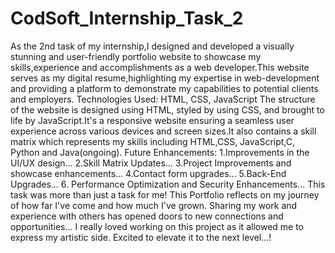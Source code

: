 # CodSoft_Internship_Task_2
As the 2nd task of my internship,I designed and developed a visually stunning and user-friendly portfolio website to showcase my skills,experience and accomplishments as a web developer.This website serves as my digital resume,highlighting my expertise in web-development and providing a platform to demonstrate my capabilities to potential clients and employers.
Technologies Used: HTML, CSS, JavaScript
The structure of the website is designed using HTML, styled by using CSS, and brought to life by JavaScript.It's a responsive website ensuring a seamless user experience across various devices and screen sizes.It also contains a skill matrix which represents my skills including HTML,CSS, JavaScript,C, Python and Java(ongoing).
Future Enhancements: 1.Improvements in the UI/UX design...    2.Skill Matrix Updates...   3.Project Improvements and showcase enhancements...   4.Contact form upgrades...   5.Back-End Upgrades...   6. Performance Optimization and Security Enhancements...
This task was more than just a task for me! This Portfolio reflects on my journey of how far I've come and how much I've grown. Sharing my work and experience with others has opened doors to new connections and opportunities... I really loved working on this project as it allowed me to express my artistic side. Excited to elevate it to the next level...!
